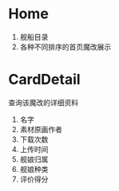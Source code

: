 # Home
1. 舰船目录
2. 各种不同排序的首页魔改展示

# CardDetail
查询该魔改的详细资料
1. 名字
2. 素材原画作者
3. 下载次数
4. 上传时间
5. 舰娘归属
6. 舰娘种类
7. 评价得分
